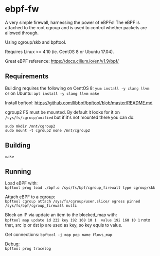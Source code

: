 # ebpf-fw

A very simple firewall, harnessing the power of eBPFs! The eBPF is attached to the root cgroup and is used to control whether packets are allowed through.

Using cgroup/skb and bpftool.

Requires Linux >= 4.10 (ie. CentOS 8 or Ubuntu 17.04).

Great eBPF reference: <https://docs.cilium.io/en/v1.9/bpf/>


## Requirements

Building requires the following on CentOS 8:
`yum install -y clang llvm `  
or on Ubuntu:
`apt install -y clang llvm make`

Install bpftool: <https://github.com/libbpf/bpftool/blob/master/README.md>


cgroup2 FS must be mounted. By default it looks for it on `/sys/fs/cgroup/unified` but if it's not mounted there you can do:
```
sudo mkdir /mnt/cgroup2
sudo mount -t cgroup2 none /mnt/cgroup2
```


## Building

`make`


## Running

Load eBPF with:  
`bpftool prog load ./bpf.o /sys/fs/bpf/cgroup_firewall type cgroup/skb`

Attach eBPF to a cgroup:  
`bpftool cgroup attach /sys/fs/cgroup/user.slice/ egress pinned /sys/fs/bpf/cgroup_firewall multi`

Block an IP via update an item to the blocked_map with:  
`bpftool map update id 222 key 192 168 10 1  value 192 168 10 1`
note that, src ip or dst ip are used as key, so key equls to value.

Get connections:
`bpftool -j map pop name flows_map`

Debug:  
`bpftool prog tracelog`

